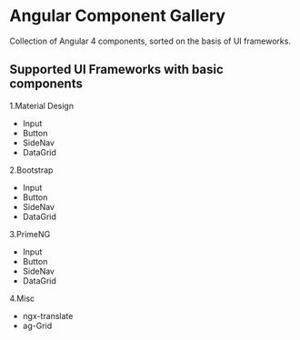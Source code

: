 # Angular Component Gallery

Collection of Angular 4 components, sorted on the basis of UI frameworks.

## Supported UI Frameworks with basic components

1.Material Design
  - Input
  - Button
  - SideNav
  - DataGrid
  
2.Bootstrap
  - Input
  - Button
  - SideNav
  - DataGrid
  
3.PrimeNG
  - Input
  - Button
  - SideNav
  - DataGrid
  
4.Misc
  - ngx-translate
  - ag-Grid
